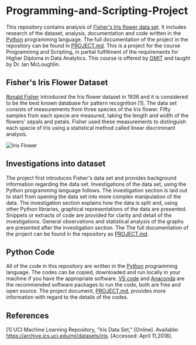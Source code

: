 # Programming-and-Scripting-Project
This repository contains analysis of [Fisher's Iris flower data set](https://en.wikipedia.org/wiki/Iris_flower_data_set). It includes research of the dataset, analysis, documentation and code written in the [Python](https://www.python.org/) programming language. The full documentation of the project in the repository can be found in [PROJECT.md](https://github.com/NurseQ/Project-Iris-Flower-Dataset/blob/master/PROJECT.md). This is a project for the course Programming and Scripting, in partial fulfillment of the requirements for Higher Diploma in Data Analytics. This course is offered by [GMIT](http://www.gmit.ie/) and taught by Dr. Ian McLoughlin.

## Fisher's Iris Flower Dataset
[Ronald Fisher](https://en.wikipedia.org/wiki/Ronald_Fisher) introduced the Iris flower dataset in 1936 and it is considered to be the best known database for pattern recognition [1]. The data set consists of measurements from three species of the Iris flower. Fifty samples from each specie are measured, taking the length and width of the flowers' sepals and petals. Fisher used these measurements to distinguish each specie of Iris using a statistical method called linear discriminant analysis. 

![Iris Flower](https://github.com/NurseQ/Project-Iris-Flower-Dataset/blob/master/Images/iris%20flower%20pic.png)

## Investigations into dataset
The project first introduces Fisher's data set and provides background information regarding the data set. Investigations of the data set, using the Python programming language follows. The investigation section is laid out to start from opening the data set into more complex manipulation of the data. The investigation section explains how the data is split and, using other Python libraries, graphical representations of the data are presented. Snippets or extracts of code are provided for clarity and detail of the investigations. General observations and statistical analysis of the graphs are presented after the investigation section. The The full documentation of the project  can be found in the repository as [PROJECT.md](https://github.com/NurseQ/Project-Iris-Flower-Dataset/blob/master/PROJECT.md).   

## Python Code
All of the code in this repository are written in the [Python](https://www.python.org/) programming language. The codes can be copied, downloaded and run locally in your machine if you have the appropriate software. [VS code](https://code.visualstudio.com/) and [Anaconda](https://www.anaconda.com/download/) are the recommended software packages to run the code, both are free and open source. The project document, [PROJECT.md](https://github.com/NurseQ/Project-Iris-Flower-Dataset/blob/master/PROJECT.md), provides more information with regard to the details of the codes.

## References
[1] UCI Machine Learning Repository, "Iris Data Set," [Online]. Available: https://archive.ics.uci.edu/ml/datasets/iris. [Accessed: April 11,2018].
